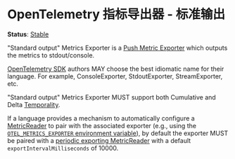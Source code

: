 <!--- Hugo front matter used to generate the website version of this page:
linkTitle: Stdout
--->

# OpenTelemetry 指标导出器 - 标准输出

**Status**: [Stable](../../document-status.md)

"Standard output" Metrics Exporter is a
[Push Metric Exporter](../sdk.md#push-metric-exporter) which outputs the metrics
to stdout/console.

[OpenTelemetry SDK](../../overview.md#sdk) authors MAY choose the best idiomatic
name for their language. For example, ConsoleExporter, StdoutExporter,
StreamExporter, etc.

"Standard output" Metrics Exporter MUST support both Cumulative and Delta
[Temporality](../data-model.md#temporality).

If a language provides a mechanism to automatically configure a
[MetricReader](../sdk.md#metricreader) to pair with the associated exporter
(e.g., using the
[`OTEL_METRICS_EXPORTER` environment variable](../../configuration/sdk-environment-variables.md#exporter-selection)),
by default the exporter MUST be paired with a
[periodic exporting MetricReader](../sdk.md#periodic-exporting-metricreader)
with a default `exportIntervalMilliseconds` of 10000.
